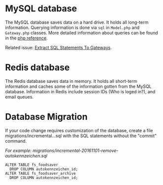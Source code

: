 # MySQL database

The MySQL database saves data on a hard drive.
It holds all long-term information.
Querying information is done via `sql` in `Model.php` and `Gateway.php` classes.
More detailed information about queries can be found in the [php reference](php-structure.md).

Related issue: [Extract SQL Statements To Gateways](https://gitlab.com/foodsharing-dev/foodsharing/issues/9).

# Redis database

The Redis database saves data in memory.
It holds all short-term information and caches some of the information gotten from the MySQL database.
Information in Redis include session IDs (Who is loged in?), and email queues.

# Database Migration

If your code change requires customization of the database, create a file migrations/incremental...sql with the SQL statements without the "commit" command.

*For example: migrations/incremental-20161101-remove-autokennzeichen.sql*
```DROP TABLE fs_autokennzeichen;
ALTER TABLE fs_foodsaver
  DROP COLUMN autokennzeichen_id;
ALTER TABLE fs_foodsaver_archive
  DROP COLUMN autokennzeichen_id;
```
